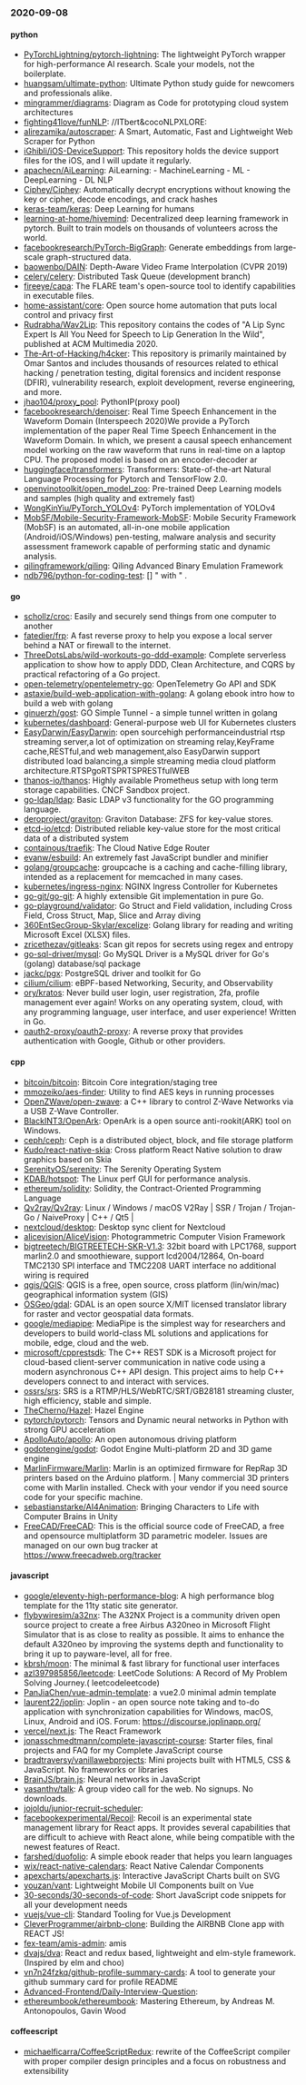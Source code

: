 ### 2020-09-08

#### python
* [PyTorchLightning/pytorch-lightning](https://github.com/PyTorchLightning/pytorch-lightning): The lightweight PyTorch wrapper for high-performance AI research. Scale your models, not the boilerplate.
* [huangsam/ultimate-python](https://github.com/huangsam/ultimate-python): Ultimate Python study guide for newcomers and professionals alike.   
* [mingrammer/diagrams](https://github.com/mingrammer/diagrams):  Diagram as Code for prototyping cloud system architectures
* [fighting41love/funNLP](https://github.com/fighting41love/funNLP): //ITbert&cocoNLPXLORE:
* [alirezamika/autoscraper](https://github.com/alirezamika/autoscraper): A Smart, Automatic, Fast and Lightweight Web Scraper for Python
* [iGhibli/iOS-DeviceSupport](https://github.com/iGhibli/iOS-DeviceSupport): This repository holds the device support files for the iOS, and I will update it regularly.
* [apachecn/AiLearning](https://github.com/apachecn/AiLearning): AiLearning:  - MachineLearning - ML - DeepLearning - DL NLP
* [Ciphey/Ciphey](https://github.com/Ciphey/Ciphey):  Automatically decrypt encryptions without knowing the key or cipher, decode encodings, and crack hashes 
* [keras-team/keras](https://github.com/keras-team/keras): Deep Learning for humans
* [learning-at-home/hivemind](https://github.com/learning-at-home/hivemind): Decentralized deep learning framework in pytorch. Built to train models on thousands of volunteers across the world.
* [facebookresearch/PyTorch-BigGraph](https://github.com/facebookresearch/PyTorch-BigGraph): Generate embeddings from large-scale graph-structured data.
* [baowenbo/DAIN](https://github.com/baowenbo/DAIN): Depth-Aware Video Frame Interpolation (CVPR 2019)
* [celery/celery](https://github.com/celery/celery): Distributed Task Queue (development branch)
* [fireeye/capa](https://github.com/fireeye/capa): The FLARE team's open-source tool to identify capabilities in executable files.
* [home-assistant/core](https://github.com/home-assistant/core):  Open source home automation that puts local control and privacy first
* [Rudrabha/Wav2Lip](https://github.com/Rudrabha/Wav2Lip): This repository contains the codes of "A Lip Sync Expert Is All You Need for Speech to Lip Generation In the Wild", published at ACM Multimedia 2020.
* [The-Art-of-Hacking/h4cker](https://github.com/The-Art-of-Hacking/h4cker): This repository is primarily maintained by Omar Santos and includes thousands of resources related to ethical hacking / penetration testing, digital forensics and incident response (DFIR), vulnerability research, exploit development, reverse engineering, and more.
* [jhao104/proxy_pool](https://github.com/jhao104/proxy_pool): PythonIP(proxy pool)
* [facebookresearch/denoiser](https://github.com/facebookresearch/denoiser): Real Time Speech Enhancement in the Waveform Domain (Interspeech 2020)We provide a PyTorch implementation of the paper Real Time Speech Enhancement in the Waveform Domain. In which, we present a causal speech enhancement model working on the raw waveform that runs in real-time on a laptop CPU. The proposed model is based on an encoder-decoder ar
* [huggingface/transformers](https://github.com/huggingface/transformers): Transformers: State-of-the-art Natural Language Processing for Pytorch and TensorFlow 2.0.
* [openvinotoolkit/open_model_zoo](https://github.com/openvinotoolkit/open_model_zoo): Pre-trained Deep Learning models and samples (high quality and extremely fast)
* [WongKinYiu/PyTorch_YOLOv4](https://github.com/WongKinYiu/PyTorch_YOLOv4): PyTorch implementation of YOLOv4
* [MobSF/Mobile-Security-Framework-MobSF](https://github.com/MobSF/Mobile-Security-Framework-MobSF): Mobile Security Framework (MobSF) is an automated, all-in-one mobile application (Android/iOS/Windows) pen-testing, malware analysis and security assessment framework capable of performing static and dynamic analysis.
* [qilingframework/qiling](https://github.com/qilingframework/qiling): Qiling Advanced Binary Emulation Framework
* [ndb796/python-for-coding-test](https://github.com/ndb796/python-for-coding-test): [] "     with "   .

#### go
* [schollz/croc](https://github.com/schollz/croc): Easily and securely send things from one computer to another  
* [fatedier/frp](https://github.com/fatedier/frp): A fast reverse proxy to help you expose a local server behind a NAT or firewall to the internet.
* [ThreeDotsLabs/wild-workouts-go-ddd-example](https://github.com/ThreeDotsLabs/wild-workouts-go-ddd-example): Complete serverless application to show how to apply DDD, Clean Architecture, and CQRS by practical refactoring of a Go project.
* [open-telemetry/opentelemetry-go](https://github.com/open-telemetry/opentelemetry-go): OpenTelemetry Go API and SDK
* [astaxie/build-web-application-with-golang](https://github.com/astaxie/build-web-application-with-golang): A golang ebook intro how to build a web with golang
* [ginuerzh/gost](https://github.com/ginuerzh/gost): GO Simple Tunnel - a simple tunnel written in golang
* [kubernetes/dashboard](https://github.com/kubernetes/dashboard): General-purpose web UI for Kubernetes clusters
* [EasyDarwin/EasyDarwin](https://github.com/EasyDarwin/EasyDarwin): open sourcehigh performanceindustrial rtsp streaming server,a lot of optimization on streaming relay,KeyFrame cache,RESTful,and web management,also EasyDarwin support distributed load balancing,a simple streaming media cloud platform architecture.RTSPgoRTSPRTSPRESTfulWEB
* [thanos-io/thanos](https://github.com/thanos-io/thanos): Highly available Prometheus setup with long term storage capabilities. CNCF Sandbox project.
* [go-ldap/ldap](https://github.com/go-ldap/ldap): Basic LDAP v3 functionality for the GO programming language.
* [deroproject/graviton](https://github.com/deroproject/graviton): Graviton Database: ZFS for key-value stores.
* [etcd-io/etcd](https://github.com/etcd-io/etcd): Distributed reliable key-value store for the most critical data of a distributed system
* [containous/traefik](https://github.com/containous/traefik): The Cloud Native Edge Router
* [evanw/esbuild](https://github.com/evanw/esbuild): An extremely fast JavaScript bundler and minifier
* [golang/groupcache](https://github.com/golang/groupcache): groupcache is a caching and cache-filling library, intended as a replacement for memcached in many cases.
* [kubernetes/ingress-nginx](https://github.com/kubernetes/ingress-nginx): NGINX Ingress Controller for Kubernetes
* [go-git/go-git](https://github.com/go-git/go-git): A highly extensible Git implementation in pure Go.
* [go-playground/validator](https://github.com/go-playground/validator): Go Struct and Field validation, including Cross Field, Cross Struct, Map, Slice and Array diving
* [360EntSecGroup-Skylar/excelize](https://github.com/360EntSecGroup-Skylar/excelize): Golang library for reading and writing Microsoft Excel (XLSX) files.
* [zricethezav/gitleaks](https://github.com/zricethezav/gitleaks): Scan git repos for secrets using regex and entropy 
* [go-sql-driver/mysql](https://github.com/go-sql-driver/mysql): Go MySQL Driver is a MySQL driver for Go's (golang) database/sql package
* [jackc/pgx](https://github.com/jackc/pgx): PostgreSQL driver and toolkit for Go
* [cilium/cilium](https://github.com/cilium/cilium): eBPF-based Networking, Security, and Observability
* [ory/kratos](https://github.com/ory/kratos): Never build user login, user registration, 2fa, profile management ever again! Works on any operating system, cloud, with any programming language, user interface, and user experience! Written in Go.
* [oauth2-proxy/oauth2-proxy](https://github.com/oauth2-proxy/oauth2-proxy): A reverse proxy that provides authentication with Google, Github or other providers.

#### cpp
* [bitcoin/bitcoin](https://github.com/bitcoin/bitcoin): Bitcoin Core integration/staging tree
* [mmozeiko/aes-finder](https://github.com/mmozeiko/aes-finder): Utility to find AES keys in running processes
* [OpenZWave/open-zwave](https://github.com/OpenZWave/open-zwave): a C++ library to control Z-Wave Networks via a USB Z-Wave Controller.
* [BlackINT3/OpenArk](https://github.com/BlackINT3/OpenArk): OpenArk is a open source anti-rookit(ARK) tool on Windows.
* [ceph/ceph](https://github.com/ceph/ceph): Ceph is a distributed object, block, and file storage platform
* [Kudo/react-native-skia](https://github.com/Kudo/react-native-skia): Cross platform React Native solution to draw graphics based on Skia
* [SerenityOS/serenity](https://github.com/SerenityOS/serenity): The Serenity Operating System 
* [KDAB/hotspot](https://github.com/KDAB/hotspot): The Linux perf GUI for performance analysis.
* [ethereum/solidity](https://github.com/ethereum/solidity): Solidity, the Contract-Oriented Programming Language
* [Qv2ray/Qv2ray](https://github.com/Qv2ray/Qv2ray):  Linux / Windows / macOS  V2Ray  |  SSR / Trojan / Trojan-Go / NaiveProxy |  C++ / Qt5  |  
* [nextcloud/desktop](https://github.com/nextcloud/desktop):  Desktop sync client for Nextcloud
* [alicevision/AliceVision](https://github.com/alicevision/AliceVision): Photogrammetric Computer Vision Framework
* [bigtreetech/BIGTREETECH-SKR-V1.3](https://github.com/bigtreetech/BIGTREETECH-SKR-V1.3): 32bit board with LPC1768, support marlin2.0 and smoothieware, support lcd2004/12864, On-board TMC2130 SPI interface and TMC2208 UART interface no additional wiring is required
* [qgis/QGIS](https://github.com/qgis/QGIS): QGIS is a free, open source, cross platform (lin/win/mac) geographical information system (GIS)
* [OSGeo/gdal](https://github.com/OSGeo/gdal): GDAL is an open source X/MIT licensed translator library for raster and vector geospatial data formats.
* [google/mediapipe](https://github.com/google/mediapipe): MediaPipe is the simplest way for researchers and developers to build world-class ML solutions and applications for mobile, edge, cloud and the web.
* [microsoft/cpprestsdk](https://github.com/microsoft/cpprestsdk): The C++ REST SDK is a Microsoft project for cloud-based client-server communication in native code using a modern asynchronous C++ API design. This project aims to help C++ developers connect to and interact with services.
* [ossrs/srs](https://github.com/ossrs/srs): SRS is a RTMP/HLS/WebRTC/SRT/GB28181 streaming cluster, high efficiency, stable and simple.
* [TheCherno/Hazel](https://github.com/TheCherno/Hazel): Hazel Engine
* [pytorch/pytorch](https://github.com/pytorch/pytorch): Tensors and Dynamic neural networks in Python with strong GPU acceleration
* [ApolloAuto/apollo](https://github.com/ApolloAuto/apollo): An open autonomous driving platform
* [godotengine/godot](https://github.com/godotengine/godot): Godot Engine  Multi-platform 2D and 3D game engine
* [MarlinFirmware/Marlin](https://github.com/MarlinFirmware/Marlin): Marlin is an optimized firmware for RepRap 3D printers based on the Arduino platform. | Many commercial 3D printers come with Marlin installed. Check with your vendor if you need source code for your specific machine.
* [sebastianstarke/AI4Animation](https://github.com/sebastianstarke/AI4Animation): Bringing Characters to Life with Computer Brains in Unity
* [FreeCAD/FreeCAD](https://github.com/FreeCAD/FreeCAD): This is the official source code of FreeCAD, a free and opensource multiplatform 3D parametric modeler. Issues are managed on our own bug tracker at https://www.freecadweb.org/tracker

#### javascript
* [google/eleventy-high-performance-blog](https://github.com/google/eleventy-high-performance-blog): A high performance blog template for the 11ty static site generator.
* [flybywiresim/a32nx](https://github.com/flybywiresim/a32nx): The A32NX Project is a community driven open source project to create a free Airbus A320neo in Microsoft Flight Simulator that is as close to reality as possible. It aims to enhance the default A320neo by improving the systems depth and functionality to bring it up to payware-level, all for free.
* [kbrsh/moon](https://github.com/kbrsh/moon):  The minimal & fast library for functional user interfaces
* [azl397985856/leetcode](https://github.com/azl397985856/leetcode): LeetCode Solutions: A Record of My Problem Solving Journey.( leetcodeleetcode)
* [PanJiaChen/vue-admin-template](https://github.com/PanJiaChen/vue-admin-template): a vue2.0 minimal admin template
* [laurent22/joplin](https://github.com/laurent22/joplin): Joplin - an open source note taking and to-do application with synchronization capabilities for Windows, macOS, Linux, Android and iOS. Forum: https://discourse.joplinapp.org/
* [vercel/next.js](https://github.com/vercel/next.js): The React Framework
* [jonasschmedtmann/complete-javascript-course](https://github.com/jonasschmedtmann/complete-javascript-course): Starter files, final projects and FAQ for my Complete JavaScript course
* [bradtraversy/vanillawebprojects](https://github.com/bradtraversy/vanillawebprojects): Mini projects built with HTML5, CSS & JavaScript. No frameworks or libraries
* [BrainJS/brain.js](https://github.com/BrainJS/brain.js):  Neural networks in JavaScript
* [vasanthv/talk](https://github.com/vasanthv/talk): A group video call for the web. No signups. No downloads.
* [jojoldu/junior-recruit-scheduler](https://github.com/jojoldu/junior-recruit-scheduler):    
* [facebookexperimental/Recoil](https://github.com/facebookexperimental/Recoil): Recoil is an experimental state management library for React apps. It provides several capabilities that are difficult to achieve with React alone, while being compatible with the newest features of React.
* [farshed/duofolio](https://github.com/farshed/duofolio): A simple ebook reader that helps you learn languages 
* [wix/react-native-calendars](https://github.com/wix/react-native-calendars): React Native Calendar Components  
* [apexcharts/apexcharts.js](https://github.com/apexcharts/apexcharts.js):  Interactive JavaScript Charts built on SVG
* [youzan/vant](https://github.com/youzan/vant): Lightweight Mobile UI Components built on Vue
* [30-seconds/30-seconds-of-code](https://github.com/30-seconds/30-seconds-of-code): Short JavaScript code snippets for all your development needs
* [vuejs/vue-cli](https://github.com/vuejs/vue-cli):  Standard Tooling for Vue.js Development
* [CleverProgrammer/airbnb-clone](https://github.com/CleverProgrammer/airbnb-clone): Building the AIRBNB Clone app with REACT JS!
* [fex-team/amis-admin](https://github.com/fex-team/amis-admin):  amis 
* [dvajs/dva](https://github.com/dvajs/dva):  React and redux based, lightweight and elm-style framework. (Inspired by elm and choo)
* [vn7n24fzkq/github-profile-summary-cards](https://github.com/vn7n24fzkq/github-profile-summary-cards): A tool to generate your github summary card for profile README
* [Advanced-Frontend/Daily-Interview-Question](https://github.com/Advanced-Frontend/Daily-Interview-Question): 
* [ethereumbook/ethereumbook](https://github.com/ethereumbook/ethereumbook): Mastering Ethereum, by Andreas M. Antonopoulos, Gavin Wood

#### coffeescript
* [michaelficarra/CoffeeScriptRedux](https://github.com/michaelficarra/CoffeeScriptRedux):  rewrite of the CoffeeScript compiler with proper compiler design principles and a focus on robustness and extensibility
